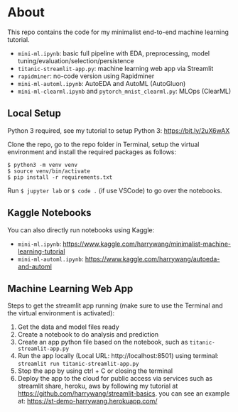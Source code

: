 # About

This repo contains the code for my minimalist end-to-end machine learning tutorial.

- `mini-ml.ipynb`: basic full pipeline with EDA, preprocessing, model tuning/evaluation/selection/persistence
- `titanic-streamlit-app.py`: machine learning web app via Streamlit
- `rapidminer`: no-code version using Rapidminer
- `mini-ml-automl.ipynb`: AutoEDA and AutoML (AutoGluon)
- `mini-ml-clearml.ipynb` and `pytorch_mnist_clearml.py`: MLOps (ClearML)

## Local Setup

Python 3 required, see my tutorial to setup Python 3: https://bit.ly/2uX6wAX

Clone the repo, go to the repo folder in Terminal, setup the virtual environment and install the required packages as follows:

```shell
$ python3 -m venv venv
$ source venv/bin/activate
$ pip install -r requirements.txt
```

Run `$ jupyter lab` or `$ code .` (if use VSCode) to go over the notebooks.

## Kaggle Notebooks

You can also directly run notebooks using Kaggle: 
- `mini-ml.ipynb`: https://www.kaggle.com/harrywang/minimalist-machine-learning-tutorial
- `mini-ml-automl.ipynb`: https://www.kaggle.com/harrywang/autoeda-and-automl

## Machine Learning Web App

Steps to get the streamlit app running (make sure to use the Terminal and the virtual environment is activated):

1. Get the data and model files ready
2. Create a notebook to do analysis and prediction
3. Create an app python file based on the notebook, such as `titanic-streamlit-app.py`
4. Run the app locally (Local URL: http://localhost:8501) using terminal: `streamlit run titanic-streamlit-app.py` 
5. Stop the app by using ctrl + C or closing the terminal
6. Deploy the app to the cloud for public access via services such as streamlit share, heroku, aws by following my tutorial at https://github.com/harrywang/streamlit-basics. you can see an example at: https://st-demo-harrywang.herokuapp.com/
